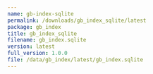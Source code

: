 ```yaml
---
name: gb-index-sqlite
permalink: /downloads/gb_index_sqlite/latest
package: gb_index
title: gb_index_sqlite
filename: gb_index.sqlite
version: latest
full_version: 1.0.0
file: /data/gb_index/latest/gb_index.sqlite
---
```

